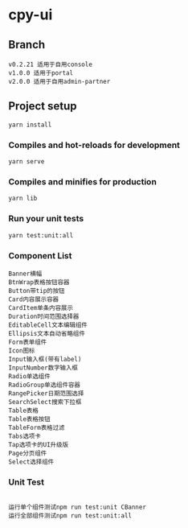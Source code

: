 # cpy-ui

## Branch
```
v0.2.21 适用于自用console
v1.0.0 适用于portal
v2.0.0 适用于自用admin-partner
```
## Project setup
```
yarn install
```

### Compiles and hot-reloads for development
```
yarn serve
```

### Compiles and minifies for production
```
yarn lib
```

### Run your unit tests
```
yarn test:unit:all
```

### Component List

```
Banner横幅
BtnWrap表格按钮容器
Button带tip的按钮
Card内容展示容器
CardItem单条内容展示
Duration时间范围选择器
EditableCell文本编辑组件
Ellipsis文本自动省略组件
Form表单组件
Icon图标
Input输入框(带有label)
InputNumber数字输入框
Radio单选组件
RadioGroup单选组件容器
RangePicker日期范围选择
SearchSelect搜索下拉框
Table表格
Table表格按钮
TableForm表格过滤
Tabs选项卡
Tap选项卡的UI升级版
Page分页组件
Select选择组件
```
 
### Unit Test

```

运行单个组件测试npm run test:unit CBanner
运行全部组件测试npm run test:unit:all 

```
